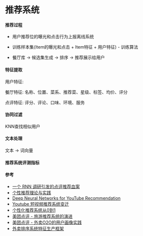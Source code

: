 # 推荐系统

#### 推荐过程

* 用户推荐位的曝光和点击行为上报离线系统
* 训练样本集(Item的曝光和点击 + Item特征 + 用户特征) - 训练算法

* 餐厅库 -> 候选集生成 -> 排序 -> 推荐展示给用户

#### 特征提取

用户特征: 

餐厅特征: 名称、位置、菜系、推荐菜、星级、标签、均价、评分

点评特征: 评分、评论、口味、环境、服务

#### 协同过滤

KNN查找相似用户

#### 文本处理

文本 -> 词向量

#### 推荐系统评测指标

#### 参考

* [一个 RNN 调研引发的点评推荐血案](https://www.qcloud.com/community/article/826536)
* [个性推荐理论与实践](https://www.qcloud.com/community/article/383583)
* [Deep Neural Networks for YouTube Recommendation](http://www.jianshu.com/p/c5b8268d273b)
* [Youtube 短视频推荐系统变迁](https://www.qcloud.com/community/article/989677)
* [个性化推荐系统从0到1](https://www.qcloud.com/community/article/850053)
* [美团点评 - 旅游推荐系统的演进](https://tech.meituan.com/travel-recsys.html)
* [美团点评 - 外卖O2O的用户画像实践](https://tech.meituan.com/waimai-ups.html)
* [外卖排序系统特征生产框架](https://tech.meituan.com/feature_pipeline.html)
